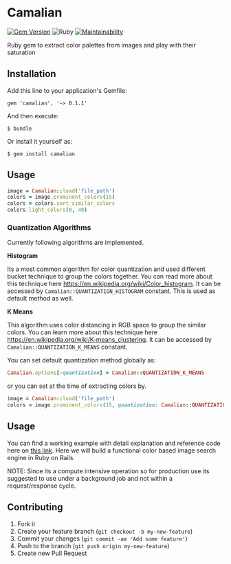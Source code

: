 # Camalian

[![Gem Version](https://badge.fury.io/rb/camalian.svg)](https://badge.fury.io/rb/camalian)
![Ruby](https://github.com/nazarhussain/camalian/workflows/build/badge.svg?branch=master) 
[![Maintainability](https://api.codeclimate.com/v1/badges/5495a2c122469d81b6c5/maintainability)](https://codeclimate.com/github/nazarhussain/camalian/maintainability)

Ruby gem to extract color palettes from images and play with their saturation

## Installation

Add this line to your application's Gemfile:

    gem 'camalian', '~> 0.1.1'

And then execute:

    $ bundle

Or install it yourself as:

    $ gem install camalian

## Usage

```ruby
image = Camalian::load('file_path')
colors = image.prominent_colors(15)
colors = colors.sort_similar_colors
colors.light_colors(0, 40)
```
    
### Quantization Algorithms
Currently following algorithms are implemented. 

**Histogram**

Its a most common algorithm for color quantization and used different bucket technique to group the colors together. You can read more about this technique here https://en.wikipedia.org/wiki/Color_histogram. It can be accessed by `Camalian::QUANTIZATION_HISTOGRAM` constant. This is used as default method as well.   


**K Means**

This algorithm uses color distancing in RGB space to group the similar colors. You can learn more about this technique here https://en.wikipedia.org/wiki/K-means_clustering. It can be accessed by `Camalian::QUANTIZATION_K_MEANS` constant.  


You can set default quantization method globally as: 

```ruby
Camalian.options[:quantization] = Camalian::QUANTIZATION_K_MEANS
```

or you can set at the time of extracting colors by.

```ruby
image = Camalian::load('file_path')
colors = image.prominent_colors(15, quantization: Camalian::QUANTIZATION_K_MEANS)
```

## Usage
You can find a working example with detail explanation and reference code here on [this link](https://basicdrift.com/color-extraction-library-build-color-search-engine-fdf369678d5a). Here we will build a functional color based image search engine in Ruby on Rails.

NOTE: Since its a compute intensive operation so for production use its suggested to use under a background job and not within a request/response cycle. 

## Contributing

1. Fork it
2. Create your feature branch (`git checkout -b my-new-feature`)
3. Commit your changes (`git commit -am 'Add some feature'`)
4. Push to the branch (`git push origin my-new-feature`)
5. Create new Pull Request
